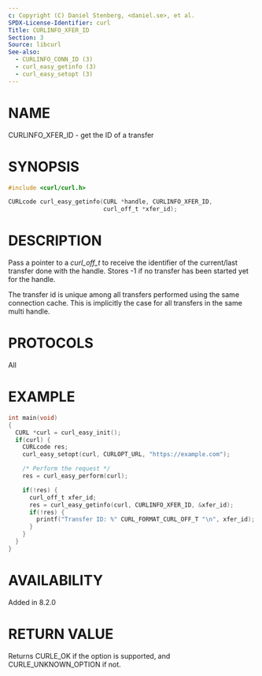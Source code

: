 ```yaml
---
c: Copyright (C) Daniel Stenberg, <daniel.se>, et al.
SPDX-License-Identifier: curl
Title: CURLINFO_XFER_ID
Section: 3
Source: libcurl
See-also:
  - CURLINFO_CONN_ID (3)
  - curl_easy_getinfo (3)
  - curl_easy_setopt (3)
---
```


# NAME

CURLINFO_XFER_ID - get the ID of a transfer

# SYNOPSIS

~~~c
#include <curl/curl.h>

CURLcode curl_easy_getinfo(CURL *handle, CURLINFO_XFER_ID,
                           curl_off_t *xfer_id);
~~~

# DESCRIPTION

Pass a pointer to a *curl_off_t* to receive the identifier of the
current/last transfer done with the handle. Stores -1 if no transfer
has been started yet for the handle.

The transfer id is unique among all transfers performed using the same
connection cache. This is implicitly the case for all transfers in the
same multi handle.

# PROTOCOLS

All

# EXAMPLE

~~~c
int main(void)
{
  CURL *curl = curl_easy_init();
  if(curl) {
    CURLcode res;
    curl_easy_setopt(curl, CURLOPT_URL, "https://example.com");

    /* Perform the request */
    res = curl_easy_perform(curl);

    if(!res) {
      curl_off_t xfer_id;
      res = curl_easy_getinfo(curl, CURLINFO_XFER_ID, &xfer_id);
      if(!res) {
        printf("Transfer ID: %" CURL_FORMAT_CURL_OFF_T "\n", xfer_id);
      }
    }
  }
}
~~~

# AVAILABILITY

Added in 8.2.0

# RETURN VALUE

Returns CURLE_OK if the option is supported, and CURLE_UNKNOWN_OPTION if not.
